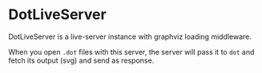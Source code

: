 ﻿# DotLiveServer

DotLiveServer is a live-server instance with graphviz loading middleware.

When you open `.dot` files with this server, the server will pass it to `dot` and fetch its output (svg) and send as response.



